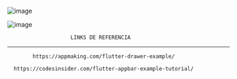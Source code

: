 
![image](https://github.com/SantosM128/myDrawerSantosM/assets/144056309/ac5ff49b-6a8d-49a2-ab99-a991aefdd989)

![image](https://github.com/SantosM128/myDrawerSantosM/assets/144056309/81972e23-62a6-4dbe-846f-03115bba47c8)

                        LINKS DE REFERENCIA
------------------------------------------------------------------------------
            https://appmaking.com/flutter-drawer-example/

      https://codesinsider.com/flutter-appbar-example-tutorial/
